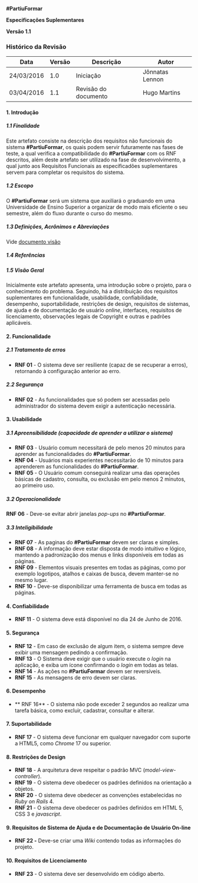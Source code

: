 **#PartiuFormar**

**Especificações Suplementares**
 
**Versão 1.1**

### Histórico da Revisão
Data|Versão|Descrição|Autor
-----|------|---------|-------
24/03/2016|1.0|Iniciação|Jônnatas Lennon
03/04/2016|1.1|Revisão do documento|Hugo Martins

#### 1. Introdução

##### 1.1 Finalidade
Este artefato consiste na descrição dos requisitos não funcionais do sistema **#PartiuFormar**, os quais podem servir futuramente nas fases de teste, a qual verifica a compatibilidade do **#PartiuFormar** com os RNF descritos, além deste artefato ser utilizado na fase de desenvolvimento, a qual junto aos Requisitos Funcionais as especificadões suplementares servem para completar os requisitos do sistema. 

##### 1.2 Escopo
O **#PartiuFormar** será um sistema que auxiliará o graduando em uma Universidade de Ensino Superior a organizar de modo mais eficiente o seu semestre, além do fluxo durante o curso do mesmo.

##### 1.3 Definições, Acrônimos e Abreviações
Vide [documento visão](https://github.com/vitornere/partiuformar/wiki/Documento-de-Vis%C3%A3o)

##### 1.4 Referências

##### 1.5 Visão Geral
Inicialmente este artefato apresenta, uma introdução sobre o projeto, para o conhecimento do problema. Seguindo, há a distribuição dos requisitos suplementares em funcionalidade, usabilidade, confiabilidade, desempenho, suportabilidade, restrições de design, requisitos de sistemas, de ajuda e de documentação de usuário _online_, interfaces, requisitos de licenciamento, observações legais de Copyright e outras e padrões aplicáveis.

#### 2. Funcionalidade

##### 2.1 Tratamento de erros
* **RNF 01** - O sistema deve ser resiliente (capaz de se recuperar a erros), retornando à configuração anterior ao erro.

##### 2.2 Segurança
* **RNF 02** - As funcionalidades que só podem ser acessadas pelo administrador do sistema devem exigir a autenticação necessária.


#### 3. Usabilidade

##### 3.1 Apreensibilidade (capacidade de aprender a utilizar o sistema)
* **RNF 03** - Usuário comum necessitará de pelo menos 20 minutos para aprender as funcionalidades do **#PartiuFormar**.
* **RNF 04** - Usuários mais experientes necessitarão de 10 minutos para aprenderem as funcionalidades do **#PartiuFormar**.  
* **RNF 05** - O Usuário comum conseguirá realizar uma das operações básicas de cadastro, consulta, ou exclusão em pelo menos 2 minutos, ao primeiro uso.

##### 3.2 Operacionalidade
**RNF 06** - Deve-se evitar abrir janelas _pop-ups_ no **#PartiuFormar**.

##### 3.3 Inteligibilidade
* **RNF 07** - As paginas do **#PartiuFormar** devem ser claras e simples.
* **RNF 08** - A informação deve estar disposta de modo intuitivo e lógico, mantendo a padronização dos menus e links disponíveis em todas as páginas. 
* **RNF 09** - Elementos visuais presentes em todas as páginas, como por exemplo logotipos, atalhos e caixas de busca, devem manter-se no mesmo lugar.
* **RNF 10** - Deve-se disponibilizar uma ferramenta de busca em todas as páginas.

#### 4. Confiabilidade
* **RNF 11** - O sistema deve está disponível no dia 24 de Junho de 2016.

#### 5. Segurança
* **RNF 12** - Em caso de exclusão de algum item, o sistema sempre deve exibir uma mensagem pedindo a confirmação.
* **RNF 13** - O Sistema deve exigir que o usuário execute o _login_ na aplicação, e exiba um ícone confirmando o _login_ em todas as telas.
* **RNF 14** - As ações no **#PartiuFormar** devem ser reversíveis.
* **RNF 15** - As mensagens de erro devem ser claras.

#### 6. Desempenho
* ** RNF 16** - O sistema não pode exceder 2 segundos ao realizar uma tarefa básica, como excluir, cadastrar, consultar e alterar.

#### 7. Suportabilidade
* **RNF 17** - O sistema deve funcionar em qualquer navegador com suporte a HTML5, como _Chrome_ 17 ou superior.

#### 8. Restrições de Design
* **RNF 18** - A arquitetura deve respeitar o padrão MVC (_model-view-controller_).
* **RNF 19** - O sistema deve obedecer os padrões definidos na orientação a objetos.
* **RNF 20** - O sistema deve obedecer as convenções estabelecidas no _Ruby on Rails_ 4.
* **RNF 21** - O sistema deve obedecer os padrões definidos em HTML 5, CSS 3 e _javascript_.

#### 9. Requisitos de Sistema de Ajuda e de Documentação de Usuário On-line
* **RNF 22 -** Deve-se criar uma _Wiki_ contendo todas as informações do projeto.

#### 10. Requisitos de Licenciamento
* **RNF 23** - O sistema deve ser desenvolvido em código aberto.